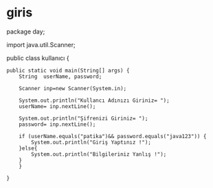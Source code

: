 # giris
package day;

import java.util.Scanner;

public class kullanıcı {

    public static void main(String[] args) {
        String  userName, password;

        Scanner inp=new Scanner(System.in);

        System.out.println("Kullancı Adınızı Giriniz= ");
        userName= inp.nextLine();

        System.out.println("Şifrenizi Giriniz= ");
        password= inp.nextLine();

        if (userName.equals("patika")&& password.equals("java123")) {
            System.out.println("Giriş Yaptınız !");
        }else{
            System.out.println("Bilgileriniz Yanlış !");
        }
        }

    }

